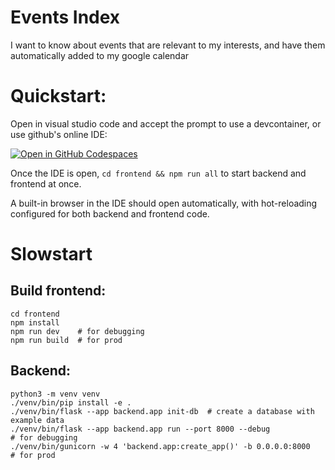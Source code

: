 Events Index
============

I want to know about events that are relevant to my interests, and have them automatically added to my google calendar

Quickstart:
===========
Open in visual studio code and accept the prompt to use a devcontainer, or use github's online IDE:

[![Open in GitHub Codespaces](https://github.com/codespaces/badge.svg)](https://codespaces.new/shish/events)

Once the IDE is open, `cd frontend && npm run all` to start backend and frontend at once.

A built-in browser in the IDE should open automatically, with hot-reloading configured for both backend and frontend code.


Slowstart
=========
Build frontend:
---------------
```
cd frontend
npm install
npm run dev    # for debugging
npm run build  # for prod
```

Backend:
--------
```
python3 -m venv venv
./venv/bin/pip install -e .
./venv/bin/flask --app backend.app init-db  # create a database with example data
./venv/bin/flask --app backend.app run --port 8000 --debug            # for debugging
./venv/bin/gunicorn -w 4 'backend.app:create_app()' -b 0.0.0.0:8000   # for prod
```
